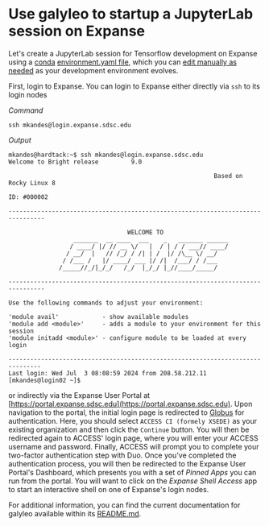 # Use galyleo to startup a JupyterLab session on Expanse

Let's create a JupyterLab session for Tensorflow development on Expanse using a [conda](https://docs.anaconda.com/miniconda/) 
[environment.yaml file](https://conda.io/projects/conda/en/latest/user-guide/tasks/manage-environments.html#creating-an-environment-from-an-environment-yml-file), which you can 
[edit manually as needed](https://conda.io/projects/conda/en/latest/user-guide/tasks/manage-environments.html#create-env-file-manually) as your development environment evolves.

First, login to Expanse. You can login to Expanse either directly via `ssh` to its login nodes

*Command*
```
ssh mkandes@login.expanse.sdsc.edu
```

*Output*
```
mkandes@hardtack:~$ ssh mkandes@login.expanse.sdsc.edu
Welcome to Bright release         9.0

                                                         Based on Rocky Linux 8
                                                                    ID: #000002

--------------------------------------------------------------------------------

                                 WELCOME TO
                  _______  __ ____  ___    _   _______ ______
                 / ____/ |/ // __ \/   |  / | / / ___// ____/
                / __/  |   // /_/ / /| | /  |/ /\__ \/ __/
               / /___ /   |/ ____/ ___ |/ /|  /___/ / /___
              /_____//_/|_/_/   /_/  |_/_/ |_//____/_____/

--------------------------------------------------------------------------------

Use the following commands to adjust your environment:

'module avail'            - show available modules
'module add <module>'     - adds a module to your environment for this session
'module initadd <module>' - configure module to be loaded at every login

-------------------------------------------------------------------------------
Last login: Wed Jul  3 08:08:59 2024 from 208.58.212.11
[mkandes@login02 ~]$
```

or indirectly via the Expanse User Portal at [https://portal.expanse.sdsc.edu](https://portal.expanse.sdsc.edu). Upon navigation to the portal, the initial login page is redirected to [Globus](https://www.globus.org) for authentication. Here, you should select `ACCESS CI (formely XSEDE)` as your existing organization and then click the `Continue` button. You will then be redirected again to ACCESS' login page, where you will enter your ACCESS username and password. Finally, ACCESS will prompt you to complete your two-factor authentication step with Duo. Once you've completed the authentication process, you will then be redirected to the Expanse User Portal's Dashboard, which presents you with a set of *Pinned Apps* you can run from the portal. You will want to click on the *Expanse Shell Access* app to start an interactive shell on one of Expanse's login nodes. 

For additional information, you can find the current documentation for galyleo available within its [README.md](https://github.com/mkandes/galyleo/blob/master/README.md).
